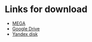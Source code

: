 # Links for download



* [MEGA]()
* [Google Drive](https://drive.google.com/drive/folders/1vAWfTbsXynBdoT0-0mJYRfULrzwqLZNz?usp=share_link)
* [Yandex disk](https://disk.yandex.ru/d/u9zwQnc9Z14f-A)
